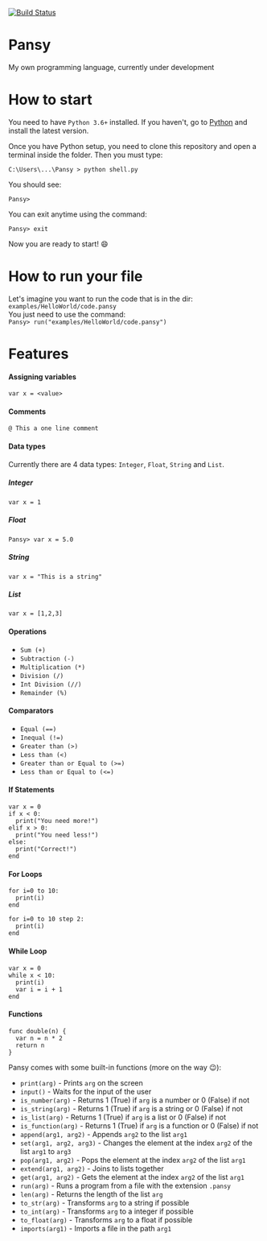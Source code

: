 [![Build Status](https://semaphoreci.com/api/v1/andrefpoliveira/pansy/branches/master/badge.svg)](https://semaphoreci.com/andrefpoliveira/pansy)

# Pansy
My own programming language, currently under development

How to start
============
You need to have ```Python 3.6+``` installed. If you haven't, go to [Python](https://www.python.org/downloads/) and install the latest version.

Once you have Python setup, you need to clone this repository and open a terminal inside the folder. Then you must type:
```
C:\Users\...\Pansy > python shell.py
```

You should see:
```
Pansy> 
```

You can exit anytime using the command:
```
Pansy> exit
```
Now you are ready to start! :smile:

How to run your file
=====================
Let's imagine you want to run the code that is in the dir: ```examples/HelloWorld/code.pansy```  
You just need to use the command:  
```Pansy> run("examples/HelloWorld/code.pansy")```

Features
========
#### Assigning variables
```var x = <value>```

#### Comments
```@ This a one line comment```

#### Data types
Currently there are 4 data types: ```Integer```, ```Float```, ```String``` and ```List```.

##### Integer
```var x = 1```

##### Float
```Pansy> var x = 5.0```

##### String
```var x = "This is a string"```

##### List
```var x = [1,2,3]```

#### Operations
* ```Sum (+)```
* ```Subtraction (-)```
* ```Multiplication (*)```
* ```Division (/)```
* ```Int Division (//)```
* ```Remainder (%)```

#### Comparators
* ```Equal (==)```
* ```Inequal (!=)```
* ```Greater than (>)```
* ```Less than (<)```
* ```Greater than or Equal to (>=)```
* ```Less than or Equal to (<=)```

#### If Statements
```
var x = 0
if x < 0:
  print("You need more!")
elif x > 0:
  print("You need less!")
else:
  print("Correct!")
end
```

#### For Loops
```
for i=0 to 10:
  print(i)
end
```

```
for i=0 to 10 step 2:
  print(i)
end
```

#### While Loop
```
var x = 0
while x < 10:
  print(i)
  var i = i + 1
end
```

#### Functions
```
func double(n) {
  var n = n * 2
  return n
}
```

Pansy comes with some built-in functions (more on the way :wink:):
* ```print(arg)``` - Prints ```arg``` on the screen
* ```input()``` - Waits for the input of the user
* ```is_number(arg)``` - Returns 1 (True) if ```arg``` is a number or 0 (False) if not
* ```is_string(arg)``` - Returns 1 (True) if ```arg``` is a string or 0 (False) if not
* ```is_list(arg)``` - Returns 1 (True) if ```arg``` is a list or 0 (False) if not
* ```is_function(arg)``` - Returns 1 (True) if ```arg``` is a function or 0 (False) if not
* ```append(arg1, arg2)``` - Appends ```arg2``` to the list ```arg1```
* ```set(arg1, arg2, arg3)``` - Changes the element at the index ```arg2``` of the list ```arg1``` to ```arg3```
* ```pop(arg1, arg2)``` - Pops the element at the index ```arg2``` of the list ```arg1```
* ```extend(arg1, arg2)``` - Joins to lists together
* ```get(arg1, arg2)``` - Gets the element at the index ```arg2``` of the list ```arg1```
* ```run(arg)``` - Runs a program from a file with the extension ```.pansy```
* ```len(arg)``` - Returns the length of the list ```arg```
* ```to_str(arg)``` - Transforms ```arg``` to a string if possible
* ```to_int(arg)``` - Transforms ```arg``` to a integer if possible
* ```to_float(arg)``` - Transforms ```arg``` to a float if possible
* ```imports(arg1)``` - Imports a file in the path ```arg1```
